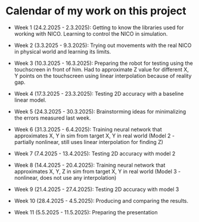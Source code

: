 # Calendar of my work on this project

- Week 1 (24.2.2025 - 2.3.2025): Getting to know the libraries used for working with NICO. Learning to control the NICO in simulation.

- Week 2 (3.3.2025 - 9.3.2025): Trying out movements with the real NICO in physical world and learning its limits.

- Week 3 (10.3.2025 - 16.3.2025): Preparing the robot for testing using the touchscreen in front of him. Had to approximate Z value for different X, Y points on the touchscreen using linear interpolation because of reality gap.

- Week 4 (17.3.2025 - 23.3.2025): Testing 2D accuracy with a baseline linear model.

- Week 5 (24.3.2025 - 30.3.2025): Brainstorming ideas for minimalizing the errors measured last week.

- Week 6 (31.3.2025 - 6.4.2025): Training neural network that approximates X, Y in sim from target X, Y in real world (Model 2 - partially nonlinear, still uses linear interpolation for finding Z)

- Week 7 (7.4.2025 - 13.4.2025): Testing 2D accuracy with model 2

- Week 8 (14.4.2025 - 20.4.2025): Training neural network that approximates X, Y, Z in sim from target X, Y in real world (Model 3 - nonlinear, does not use any interpolation)

- Week 9 (21.4.2025 - 27.4.2025): Testing 2D accuracy with model 3

- Week 10 (28.4.2025 - 4.5.2025): Producing and comparing the results.

- Week 11 (5.5.2025 - 11.5.2025): Preparing the presentation
